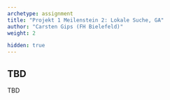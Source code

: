 ```yaml
---
archetype: assignment
title: "Projekt 1 Meilenstein 2: Lokale Suche, GA"
author: "Carsten Gips (FH Bielefeld)"
weight: 2

hidden: true
---
```




## TBD

TBD
